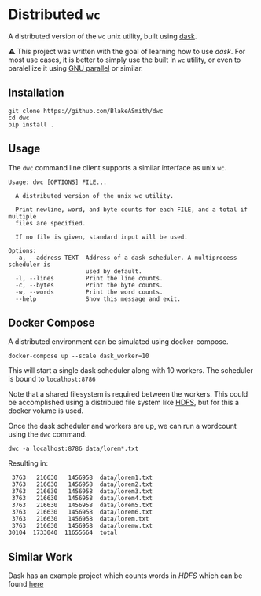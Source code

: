# Distributed `wc`

A distributed version of the `wc` unix utility, built using [dask](https://dask.org/).

:warning: This project was written with the goal of learning how to use *dask*.
For most use cases, it is better to simply use the built in `wc` utility, or even to 
paralellize it using [GNU parallel](https://www.gnu.org/software/parallel/) or similar.

## Installation

```shell script
git clone https://github.com/BlakeASmith/dwc
cd dwc
pip install .
```

## Usage

The `dwc` command line client supports a similar interface as unix `wc`.

```shell script
Usage: dwc [OPTIONS] FILE...

  A distributed version of the unix wc utility.

  Print newline, word, and byte counts for each FILE, and a total if multiple
  files are specified.

  If no file is given, standard input will be used.

Options:
  -a, --address TEXT  Address of a dask scheduler. A multiprocess scheduler is
                      used by default.
  -l, --lines         Print the line counts.
  -c, --bytes         Print the byte counts.
  -w, --words         Print the word counts.
  --help              Show this message and exit.
```

## Docker Compose

A distributed environment can be simulated using docker-compose.

```shell script
docker-compose up --scale dask_worker=10
```

This will start a single dask scheduler along with 10 workers. The scheduler is bound to `localhost:8786`


Note that a shared filesystem is required between the workers. This could be accomplished using a
distribued file system like [HDFS](https://hadoop.apache.org/docs/r1.2.1/hdfs_design.html), but for
this a docker volume is used. 

Once the dask scheduler and workers are up, we can run a wordcount using the `dwc` command.

```shell script
dwc -a localhost:8786 data/lorem*.txt
```

Resulting in:

```shell script
 3763   216630   1456958  data/lorem1.txt
 3763   216630   1456958  data/lorem2.txt
 3763   216630   1456958  data/lorem3.txt
 3763   216630   1456958  data/lorem4.txt
 3763   216630   1456958  data/lorem5.txt
 3763   216630   1456958  data/lorem6.txt
 3763   216630   1456958  data/lorem.txt
 3763   216630   1456958  data/loremw.txt
30104  1733040  11655664  total
```

## Similar Work

Dask has an example project which counts words in *HDFS* which can be found [here](https://distributed.dask.org/en/latest/examples/word-count.html)